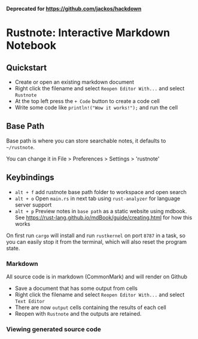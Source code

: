 __Deprecated for https://github.com/jackos/hackdown__

# Rustnote: Interactive Markdown Notebook 
## Quickstart
- Create or open an existing markdown document
- Right click the filename and select `Reopen Editor With...` and select `Rustnote`
- At the top left press the `+ Code` button to create a code cell
- Write some code like `println!("Wow it works!");` and run the cell

## Base Path
Base path is where you can store searchable notes, it defaults to `~/rustnote`.

You can change it in File > Preferences > Settings > 'rustnote'

## Keybindings
- `alt + f` add rustnote base path folder to workspace and open search
- `alt + o` Open `main.rs` in next tab using `rust-analyzer` for language server support
- `alt + p` Preview notes in `base path` as a static website using mdbook. See https://rust-lang.github.io/mdBook/guide/creating.html for how this works

On first run `cargo` will install and run `rustkernel` on port `8787` in a task, so you can easily stop it from the terminal, which will also reset the program state.

### Markdown
All source code is in markdown (CommonMark) and will render on Github
- Save a document that has some output from cells
- Right click the filename and select `Reopen Editor With...` and select `Text Editor`
- There are now `output` cells containing the results of each cell
- Reopen with `Rustnote` and the outputs are retained.

### Viewing generated source code

